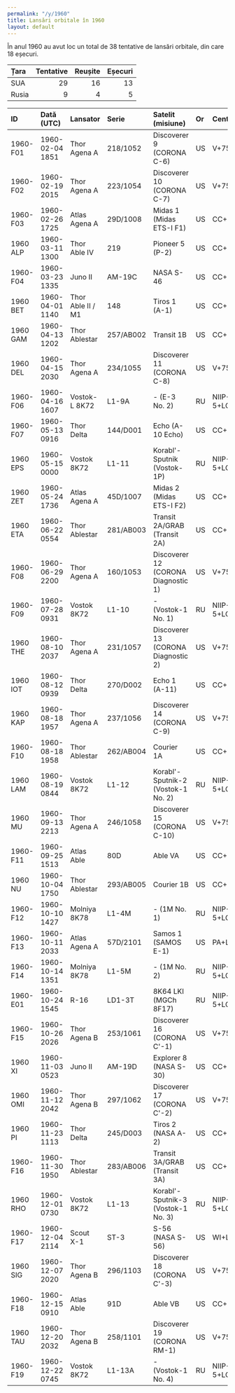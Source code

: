 ```yaml
---
permalink: "/y/1960"
title: Lansări orbitale în 1960
layout: default
---
```


În anul 1960 au avut loc un total de 38 tentative de lansări orbitale, din care 18 eșecuri.


| Țara   |   Tentative |   Reușite |   Eșecuri |
|:-------|------------:|----------:|----------:|
| SUA    |          29 |        16 |        13 |
| Rusia  |           9 |         4 |         5 |


| ID       | Dată (UTC)      | Lansator          | Serie     | Satelit (misiune)                   | Or   | Centru        | R   |
|:---------|:----------------|:------------------|:----------|:------------------------------------|:-----|:--------------|:----|
| 1960-F01 | 1960-02-04 1851 | Thor Agena A      | 218/1052  | Discoverer 9 (CORONA C-6)           | US   | V+75-3-4      | F   |
| 1960-F02 | 1960-02-19 2015 | Thor Agena A      | 223/1054  | Discoverer 10 (CORONA C-7)          | US   | V+75-3-5      | F   |
| 1960-F03 | 1960-02-26 1725 | Atlas Agena A     | 29D/1008  | Midas 1 (Midas ETS-I F1)            | US   | CC+LC14       | F   |
| 1960 ALP | 1960-03-11 1300 | Thor Able IV      | 219       | Pioneer 5 (P-2)                     | US   | CC+LC17A      | S   |
| 1960-F04 | 1960-03-23 1335 | Juno II           | AM-19C    | NASA S-46                           | US   | CC+LC26B      | F   |
| 1960 BET | 1960-04-01 1140 | Thor Able II / M1 | 148       | Tiros 1 (A-1)                       | US   | CC+LC17A      | S   |
| 1960 GAM | 1960-04-13 1202 | Thor Ablestar     | 257/AB002 | Transit 1B                          | US   | CC+LC17B      | S   |
| 1960 DEL | 1960-04-15 2030 | Thor Agena A      | 234/1055  | Discoverer 11 (CORONA C-8)          | US   | V+75-3-5      | S   |
| 1960-F06 | 1960-04-16 1607 | Vostok-L 8K72     | L1-9A     | - (E-3 No. 2)                       | RU   | NIIP-5+LC1    | F   |
| 1960-F07 | 1960-05-13 0916 | Thor Delta        | 144/D001  | Echo (A-10 Echo)                    | US   | CC+LC17A      | F   |
| 1960 EPS | 1960-05-15 0000 | Vostok 8K72       | L1-11     | Korabl'-Sputnik (Vostok-1P)         | RU   | NIIP-5+LC1    | S   |
| 1960 ZET | 1960-05-24 1736 | Atlas Agena A     | 45D/1007  | Midas 2 (Midas ETS-I F2)            | US   | CC+LC14       | S   |
| 1960 ETA | 1960-06-22 0554 | Thor Ablestar     | 281/AB003 | Transit 2A/GRAB (Transit 2A)        | US   | CC+LC17B      | S   |
| 1960-F08 | 1960-06-29 2200 | Thor Agena A      | 160/1053  | Discoverer 12 (CORONA Diagnostic 1) | US   | V+75-3-4      | F   |
| 1960-F09 | 1960-07-28 0931 | Vostok 8K72       | L1-10     | - (Vostok-1 No. 1)                  | RU   | NIIP-5+LC1    | F   |
| 1960 THE | 1960-08-10 2037 | Thor Agena A      | 231/1057  | Discoverer 13 (CORONA Diagnostic 2) | US   | V+75-3-5      | S   |
| 1960 IOT | 1960-08-12 0939 | Thor Delta        | 270/D002  | Echo 1 (A-11)                       | US   | CC+LC17A      | S   |
| 1960 KAP | 1960-08-18 1957 | Thor Agena A      | 237/1056  | Discoverer 14 (CORONA C-9)          | US   | V+75-3-4      | S   |
| 1960-F10 | 1960-08-18 1958 | Thor Ablestar     | 262/AB004 | Courier 1A                          | US   | CC+LC17B      | F   |
| 1960 LAM | 1960-08-19 0844 | Vostok 8K72       | L1-12     | Korabl'-Sputnik-2 (Vostok-1 No. 2)  | RU   | NIIP-5+LC1    | S   |
| 1960 MU  | 1960-09-13 2213 | Thor Agena A      | 246/1058  | Discoverer 15 (CORONA C-10)         | US   | V+75-3-5      | S   |
| 1960-F11 | 1960-09-25 1513 | Atlas Able        | 80D       | Able VA                             | US   | CC+LC12       | F   |
| 1960 NU  | 1960-10-04 1750 | Thor Ablestar     | 293/AB005 | Courier 1B                          | US   | CC+LC17B      | S   |
| 1960-F12 | 1960-10-10 1427 | Molniya 8K78      | L1-4M     | - (1M No. 1)                        | RU   | NIIP-5+LC1    | F   |
| 1960-F13 | 1960-10-11 2033 | Atlas Agena A     | 57D/2101  | Samos 1 (SAMOS E-1)                 | US   | PA+LC1-1      | F   |
| 1960-F14 | 1960-10-14 1351 | Molniya 8K78      | L1-5M     | - (1M No. 2)                        | RU   | NIIP-5+LC1    | F   |
| 1960-E01 | 1960-10-24 1545 | R-16              | LD1-3T    | 8K64 LKI (MGCh 8F17)                | RU   | NIIP-5+LC41/3 | S   |
| 1960-F15 | 1960-10-26 2026 | Thor Agena B      | 253/1061  | Discoverer 16 (CORONA C'-1)         | US   | V+75-3-4      | F   |
| 1960 XI  | 1960-11-03 0523 | Juno II           | AM-19D    | Explorer 8 (NASA S-30)              | US   | CC+LC26B      | S   |
| 1960 OMI | 1960-11-12 2042 | Thor Agena B      | 297/1062  | Discoverer 17 (CORONA C'-2)         | US   | V+75-3-5      | S   |
| 1960 PI  | 1960-11-23 1113 | Thor Delta        | 245/D003  | Tiros 2 (NASA A-2)                  | US   | CC+LC17A      | S   |
| 1960-F16 | 1960-11-30 1950 | Thor Ablestar     | 283/AB006 | Transit 3A/GRAB (Transit 3A)        | US   | CC+LC17B      | F   |
| 1960 RHO | 1960-12-01 0730 | Vostok 8K72       | L1-13     | Korabl'-Sputnik-3 (Vostok-1 No. 3)  | RU   | NIIP-5+LC1    | S   |
| 1960-F17 | 1960-12-04 2114 | Scout X-1         | ST-3      | S-56 (NASA S-56)                    | US   | WI+LA3        | F   |
| 1960 SIG | 1960-12-07 2020 | Thor Agena B      | 296/1103  | Discoverer 18 (CORONA C'-3)         | US   | V+75-3-4      | S   |
| 1960-F18 | 1960-12-15 0910 | Atlas Able        | 91D       | Able VB                             | US   | CC+LC12       | F   |
| 1960 TAU | 1960-12-20 2032 | Thor Agena B      | 258/1101  | Discoverer 19 (CORONA RM-1)         | US   | V+75-3-5      | S   |
| 1960-F19 | 1960-12-22 0745 | Vostok 8K72       | L1-13A    | - (Vostok-1 No. 4)                  | RU   | NIIP-5+LC1    | F   |
